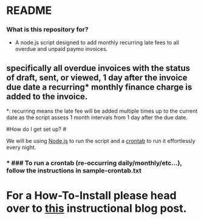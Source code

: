 # README #

### What is this repository for? ###

* A node.js script designed to add monthly recurring late fees to all overdue and unpaid paymo invoices.

##  specifically all overdue invoices with the status of draft, sent, or viewed, 1 day after the invoice due date a recurring* monthly finance charge is added to the invoice. 

*: recurring means the late fee will be added multiple times up to the current date as the script assess 1 month intervals from 1 day after the due date.

#How do I get set up? #

We will be using [Node.js](https://nodejs.org/en/) to run the script and a [crontab](http://www.computerhope.com/unix/ucrontab.htm) to run it effortlessly every night.

### * ### To run a crontab (re-occurring daily/monthly/etc...), follow the instructions in sample-crontab.txt

# For a How-To-Install please head over to [this](https://www.legendwebsolutions.com/blog/auto-add-late-fees-to-paymo-invoices) instructional blog post.